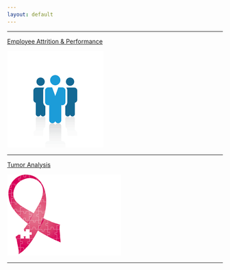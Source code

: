 ```yaml
---
layout: default
---
```

<!--
[CAP Best Practice](./CAPBestPractice.html)
![logo-cap](./images/logo/logo-cap.png)
-->
* * *
[Employee Attrition & Performance](./EmployeeAnalysis.html)

![view_hr_file](./images/logo/logo-employee.png)
* * *
[Tumor Analysis](./TumorAnalysis.html)

![view_hr_file](./images/logo/logo-tumor.png)
* * *

<!--
[COVID-19 SG Analysis](./COVID-19_SG.html)

* * *

[Unemployment Rate Analysis](./EmployeeAnalysis.html)

* * *
[SG Stock Analysis](./EmployeeAnalysis.html)
* * *
-->

